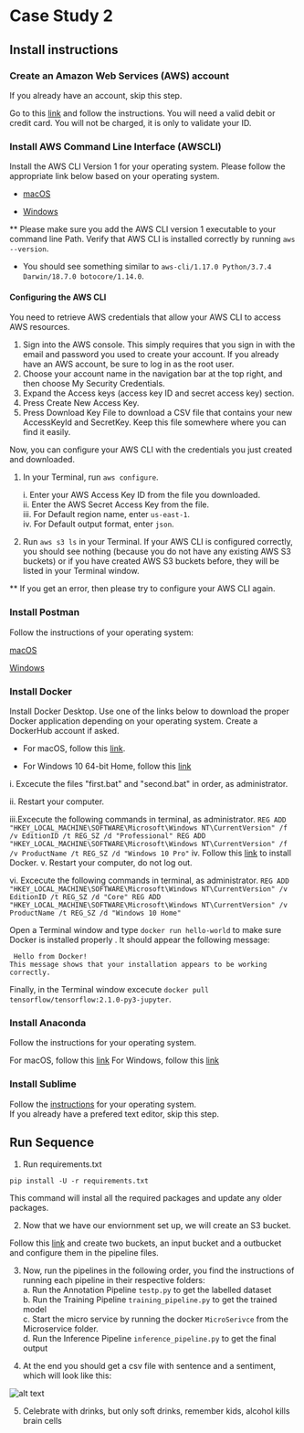 # Case Study 2

## Install instructions

### Create an Amazon Web Services (AWS) account


If you already have an account, skip this step.

Go to this [link](https://signin.aws.amazon.com/signin?redirect_uri=https%3A%2F%2Fportal.aws.amazon.com%2Fbilling%2Fsignup%2Fresume&client_id=signup) and follow the instructions.
You will need a valid debit or credit card. You will not be charged, it is only to validate your ID.


### Install AWS Command Line Interface (AWSCLI)

Install the AWS CLI Version 1 for your operating system. Please follow the appropriate link below based on your operating system.

* [macOS](https://docs.aws.amazon.com/cli/latest/userguide/install-macos.html)

* [Windows](https://docs.aws.amazon.com/cli/latest/userguide/install-windows.html#install-msi-on-windows)

** Please make sure you add the AWS CLI version 1 executable to your command line Path.
Verify that AWS CLI is installed correctly by running `aws --version`.

* You should see something similar to `aws-cli/1.17.0 Python/3.7.4 Darwin/18.7.0 botocore/1.14.0`.

#### Configuring the AWS CLI

You need to retrieve AWS credentials that allow your AWS CLI to access AWS resources.

1. Sign into the AWS console. This simply requires that you sign in with the email and password you used to create your account.
If you already have an AWS account, be sure to log in as the root user.
2. Choose your account name in the navigation bar at the top right, and then choose My Security Credentials.
3. Expand the Access keys (access key ID and secret access key) section.
4. Press Create New Access Key.
5. Press Download Key File to download a CSV file that contains your new AccessKeyId and SecretKey. Keep this file somewhere where you can find it easily.

Now, you can configure your AWS CLI with the credentials you just created and downloaded.

1. In your Terminal, run `aws configure`.

   i. Enter your AWS Access Key ID from the file you downloaded.\
   ii. Enter the AWS Secret Access Key from the file.\
   iii. For Default region name, enter `us-east-1`.\
   iv. For Default output format, enter `json`.

2. Run `aws s3 ls` in your Terminal. If your AWS CLI is configured correctly, you should see nothing (because you do not have any existing AWS S3 buckets) or if you have created AWS S3 buckets before, they will be listed in your Terminal window.

** If you get an error, then please try to configure your AWS CLI again.

### Install Postman

Follow the instructions of your operating system:

[macOS](https://learning.postman.com/docs/postman/launching-postman/installation-and-updates/#installing-postman-on-mac)

[Windows](https://learning.postman.com/docs/postman/launching-postman/installation-and-updates/#installing-postman-on-windows)

### Install Docker

Install Docker Desktop. Use one of the links below to download the proper Docker application depending on your operating system. Create a DockerHub account if asked.

* For macOS, follow this [link](https://docs.docker.com/docker-for-mac/install/).

* For Windows 10 64-bit Home, follow this [link](https://docs.docker.com/docker-for-windows/install/)

 i.  Excecute the files "first.bat" and "second.bat" in order, as administrator.

 ii. Restart your computer.

 iii.Excecute the following commands in terminal, as administrator.
     ```
     REG ADD "HKEY_LOCAL_MACHINE\SOFTWARE\Microsoft\Windows NT\CurrentVersion" /f /v EditionID /t REG_SZ /d "Professional"
     REG ADD "HKEY_LOCAL_MACHINE\SOFTWARE\Microsoft\Windows NT\CurrentVersion" /f /v ProductName /t REG_SZ /d "Windows 10 Pro"
     ```
 iv. Follow this [link](https://docs.docker.com/docker-for-windows/install/) to install Docker.
 v.  Restart your computer, do not log out.

 vi. Excecute the following commands in terminal, as administrator.
     ```
     REG ADD "HKEY_LOCAL_MACHINE\SOFTWARE\Microsoft\Windows NT\CurrentVersion" /v EditionID /t REG_SZ /d "Core"
     REG ADD "HKEY_LOCAL_MACHINE\SOFTWARE\Microsoft\Windows NT\CurrentVersion" /v ProductName /t REG_SZ /d "Windows 10 Home"
     ```

Open a Terminal window and type `docker run hello-world` to make sure Docker is installed properly . It should appear the following message:

`` Hello from Docker!``  
``This message shows that your installation appears to be working correctly.``

Finally, in the Terminal window excecute `docker pull tensorflow/tensorflow:2.1.0-py3-jupyter`.

### Install Anaconda

Follow the instructions for your operating system.

For macOS, follow this [link](https://docs.anaconda.com/anaconda/install/mac-os/)
For Windows, follow this [link](https://docs.anaconda.com/anaconda/install/windows/)


### Install Sublime

Follow the [instructions](https://www.sublimetext.com/3) for your operating system.\
If you already have a prefered text editor, skip this step.


## Run Sequence

1. Run requirements.txt
```
pip install -U -r requirements.txt
```
This command will instal all the required packages and update any older packages.

2. Now that we have our enviornment set up, we will create an S3 bucket.

Follow this [link](https://docs.aws.amazon.com/AmazonS3/latest/gsg/CreatingABucket.html) and create two buckets, an input bucket and a outbucket and configure them in the pipeline files.

3. Now, run the pipelines in the following order, you find the instructions of running each pipeline in their respective folders:\
a. Run the Annotation Pipeline `testp.py` to get the labelled dataset\
b. Run the Training Pipeline `training_pipeline.py` to get the trained model\
c. Start the micro service by running the docker `MicroSerivce` from the Microservice folder.\
d. Run the Inference Pipeline `inference_pipeline.py` to get the final output

4. At the end you should get a csv file with sentence and a sentiment, which will look like this:

![alt text](https://github.com/siddhant07/CaseStudy2/blob/master/Images/Final_outout.png)

5. Celebrate with drinks, but only soft drinks, remember kids, alcohol kills brain cells
